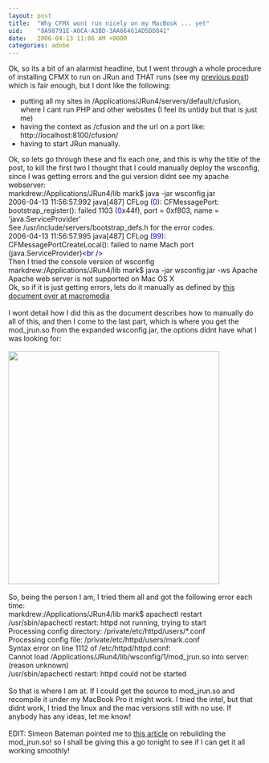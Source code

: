 ```yaml
---
layout: post
title:  "Why CFMX wont run nicely on my MacBook ... yet"
uid:	"8A98791E-A0CA-A3BD-3AA66461AD5DD841"
date:   2006-04-13 11:06 AM +0000
categories: adobe
---
```

Ok, so its a bit of an alarmist headline, but I went through a whole procedure of installing CFMX to run on JRun and THAT runs (see my <a href="http://www.markdrew.co.uk/blog/index.cfm/2006/4/12/Installing-Coldfusion-and-JRun-on-a-MacBook-Pro">previous post</a>) which is fair enough, but I dont like the following:<br />
<ul>
    <li>putting all my sites in /Applications/JRun4/servers/default/cfusion, where I cant run PHP and other websites (I feel its untidy but that is just me)</li>
    <li>having the context as /cfusion and the url on a port like: http://localhost:8100/cfusion/</li>
    <li>having to start JRun manually.</li>
</ul>
Ok, so lets go through these and fix each one, and this is why the title of the post, to kill the first two I thought that I could manually deploy the wsconfig, since I was getting errors and the gui version didnt see my apache webserver:
<div class="code"> markdrew:/Applications/JRun4/lib mark$ java -jar wsconfig.jar <br />2006-04-13 11:56:57.992 java[487] CFLog (<font color="BLUE">0</font>): CFMessagePort: bootstrap_register(): failed 1103 (<font color="BLUE">0</font>x44f), port = 0xf803, name = 'java.ServiceProvider'<br />See /usr/include/servers/bootstrap_defs.h for the error codes.<br />2006-04-13 11:56:57.995 java[487] CFLog (<font color="BLUE">99</font>): CFMessagePortCreateLocal(): failed to name Mach port (java.ServiceProvider)<font color="NAVY">&lt;br /&gt;</font></div>
Then I tried the console version of wsconfig <br />
<div class="code">markdrew:/Applications/JRun4/lib mark$ java -jar wsconfig.jar -ws Apache<br />Apache web server is not supported on Mac OS X</div>
Ok, so if it is just getting errors, lets do it manually as defined by <a href="http://www.macromedia.com/cfusion/knowledgebase/index.cfm?id=tn_18724">this document over at macromedia</a><br /><br />I wont detail how I did this as the document describes how to manually do all of this, and then I come to the last part, which is where you get the mod_jrun.so from the expanded wsconfig.jar, the options didnt have what I was looking for:<br /><br /><img width="420" height="464" alt="" src="/UserFiles/Image/jrun/Picture_4.png" /><br /><br />So, being the person I am, I tried them all and got the following error each time:<br />
<div class="code">markdrew:/Applications/JRun4/lib mark$ apachectl restart  <br />/usr/sbin/apachectl restart: httpd not running, trying to start<br />Processing config directory: /private/etc/httpd/users/*.conf<br />Processing config file: /private/etc/httpd/users/mark.conf<br />Syntax error on line 1112 of /etc/httpd/httpd.conf:<br />Cannot load /Applications/JRun4/lib/wsconfig/1/mod_jrun.so into server: (reason unknown)<br />/usr/sbin/apachectl restart: httpd could not be started</div>
<br /> So that is where I am at. If I could get the source to mod_jrun.so and recompile it under my MacBook Pro it might work. I tried the intel, but that didnt work, I tried the linux and the mac versions still with no use.  If anybody has any ideas, let me know!<br /><br />EDIT: Simeon Bateman pointed me to <a href="http://www.macromedia.com/cfusion/knowledgebase/index.cfm?id=tn_18748">this article</a> on rebuilding the mod_jrun.so! so I shall be giving this a go tonight to see if I can get it all working smoothly!<br />